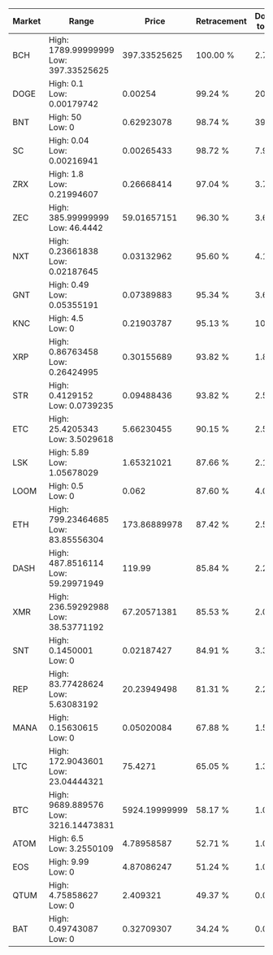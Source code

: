 | Market | Range | Price| Retracement | Doubles to 50% |
| --- | --- | --- | --- | --- |
| BCH | High: 1789.99999999<br />Low: 397.33525625 | 397.33525625 | 100.00 % | 2.75 |
| DOGE | High: 0.1<br />Low: 0.00179742 | 0.00254 | 99.24 % | 20.04 |
| BNT | High: 50<br />Low: 0 | 0.62923078 | 98.74 % | 39.73 |
| SC | High: 0.04<br />Low: 0.00216941 | 0.00265433 | 98.72 % | 7.94 |
| ZRX | High: 1.8<br />Low: 0.21994607 | 0.26668414 | 97.04 % | 3.79 |
| ZEC | High: 385.99999999<br />Low: 46.4442 | 59.01657151 | 96.30 % | 3.66 |
| NXT | High: 0.23661838<br />Low: 0.02187645 | 0.03132962 | 95.60 % | 4.13 |
| GNT | High: 0.49<br />Low: 0.05355191 | 0.07389883 | 95.34 % | 3.68 |
| KNC | High: 4.5<br />Low: 0 | 0.21903787 | 95.13 % | 10.27 |
| XRP | High: 0.86763458<br />Low: 0.26424995 | 0.30155689 | 93.82 % | 1.88 |
| STR | High: 0.4129152<br />Low: 0.0739235 | 0.09488436 | 93.82 % | 2.57 |
| ETC | High: 25.4205343<br />Low: 3.5029618 | 5.66230455 | 90.15 % | 2.55 |
| LSK | High: 5.89<br />Low: 1.05678029 | 1.65321021 | 87.66 % | 2.10 |
| LOOM | High: 0.5<br />Low: 0 | 0.062 | 87.60 % | 4.03 |
| ETH | High: 799.23464685<br />Low: 83.85556304 | 173.86889978 | 87.42 % | 2.54 |
| DASH | High: 487.8516114<br />Low: 59.29971949 | 119.99 | 85.84 % | 2.28 |
| XMR | High: 236.59292988<br />Low: 38.53771192 | 67.20571381 | 85.53 % | 2.05 |
| SNT | High: 0.1450001<br />Low: 0 | 0.02187427 | 84.91 % | 3.31 |
| REP | High: 83.77428624<br />Low: 5.63083192 | 20.23949498 | 81.31 % | 2.21 |
| MANA | High: 0.15630615<br />Low: 0 | 0.05020084 | 67.88 % | 1.56 |
| LTC | High: 172.9043601<br />Low: 23.04444321 | 75.4271 | 65.05 % | 1.30 |
| BTC | High: 9689.889576<br />Low: 3216.14473831 | 5924.19999999 | 58.17 % | 1.09 |
| ATOM | High: 6.5<br />Low: 3.2550109 | 4.78958587 | 52.71 % | 1.02 |
| EOS | High: 9.99<br />Low: 0 | 4.87086247 | 51.24 % | 1.03 |
| QTUM | High: 4.75858627<br />Low: 0 | 2.409321 | 49.37 % | 0.00 |
| BAT | High: 0.49743087<br />Low: 0 | 0.32709307 | 34.24 % | 0.00 |
